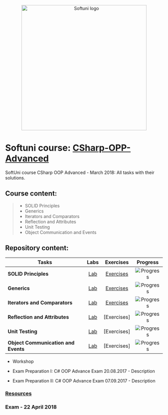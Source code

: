 <p align="center"><a href="https://softuni.bg/"><img src="https://www.jobs.bg/assets/logo/2017-09-01/b_6e048c01c340d967f2a6e540e9825d46.png" alt="Softuni logo" width="400" align="center"></a><p>

# Softuni course: [CSharp-OPP-Advanced](https://softuni.bg/trainings/1843/csharp-oop-advanced-march-2018#lesson-7720)
SoftUni course CSharp OOP Advanced - March 2018: All tasks with their solutions.

## Course content:
> - SOLID Principles
> - Generics
> - Iterators and Comparators
> - Reflection and Attributes
> - Unit Testing
> - Object Communication and Events

## Repository content:
Tasks								| Labs																														| Exercises																										|Progress																														
------------------------------------|:-------------------------------------------------------------------------------------------------------------------------:|:----------------:																								|:-------------:
**SOLID Principles**                |[Lab](https://github.com/dobroslav-atanasov/CSharp-OOP-Advanced/tree/master/01.SOLID-Lab)									|[Exercises](https://github.com/dobroslav-atanasov/CSharp-OOP-Advanced/tree/master/02.SOLID-Exercises)			|![Progress](http://progressed.io/bar/100?title=completed)
**Generics**                        |[Lab](https://github.com/dobroslav-atanasov/CSharp-OOP-Advanced/tree/master/03.Generics-Lab)								|[Exercises](https://github.com/dobroslav-atanasov/CSharp-OOP-Advanced/tree/master/04.Generics-Exercises)		|![Progress](http://progressed.io/bar/100?title=completed)
**Iterators and Comparators**       |[Lab](https://github.com/dobroslav-atanasov/CSharp-OOP-Advanced/tree/master/05.IteratorsAndComparators-Lab)				|[Exercises]()																									|![Progress](http://progressed.io/bar/50)
**Reflection and Attributes**       |[Lab]()									|[Exercises]																																													|![Progress](http://progressed.io/bar/0)
**Unit Testing**                    |[Lab]()									|[Exercises]																																													|![Progress](http://progressed.io/bar/0)
**Object Communication and Events**	|[Lab]()									|[Exercises]																																													|![Progress](http://progressed.io/bar/0)

- Workshop

- Exam Preparation I: C# OOP Advance Exam 20.08.2017 - Description
- Exam Preparation II: C# OOP Advance Exam 07.09.2017 - Description

### [Resources](https://github.com/dobroslav-atanasov/CSharp-OOP-Advanced/tree/master/Resources)

### Exam - 22 April 2018